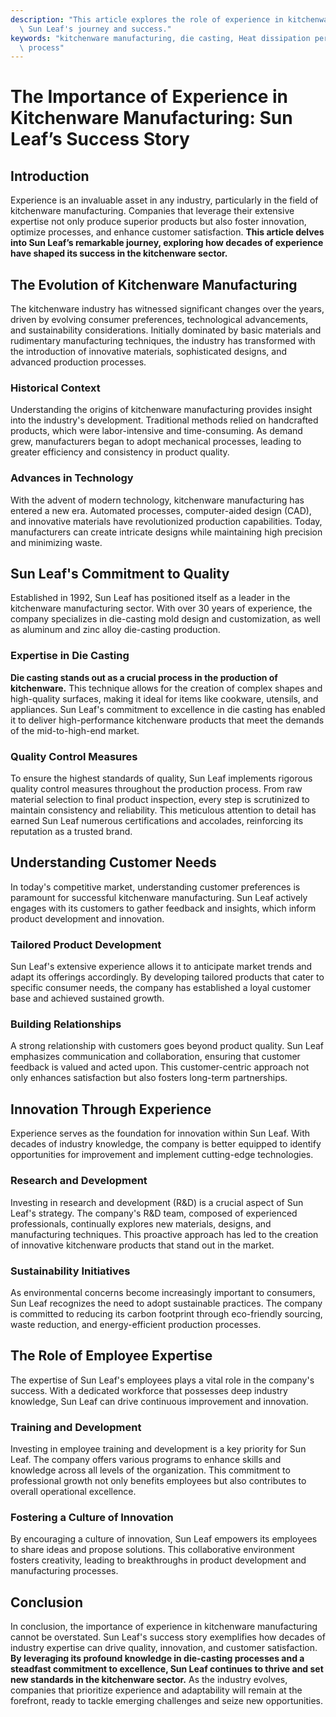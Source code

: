 ```yaml
---
description: "This article explores the role of experience in kitchenware manufacturing, highlighting\
  \ Sun Leaf's journey and success."
keywords: "kitchenware manufacturing, die casting, Heat dissipation performance, Die casting\
  \ process"
---
```

# The Importance of Experience in Kitchenware Manufacturing: Sun Leaf’s Success Story

## Introduction

Experience is an invaluable asset in any industry, particularly in the field of kitchenware manufacturing. Companies that leverage their extensive expertise not only produce superior products but also foster innovation, optimize processes, and enhance customer satisfaction. **This article delves into Sun Leaf’s remarkable journey, exploring how decades of experience have shaped its success in the kitchenware sector.**

## The Evolution of Kitchenware Manufacturing

The kitchenware industry has witnessed significant changes over the years, driven by evolving consumer preferences, technological advancements, and sustainability considerations. Initially dominated by basic materials and rudimentary manufacturing techniques, the industry has transformed with the introduction of innovative materials, sophisticated designs, and advanced production processes.

### Historical Context

Understanding the origins of kitchenware manufacturing provides insight into the industry's development. Traditional methods relied on handcrafted products, which were labor-intensive and time-consuming. As demand grew, manufacturers began to adopt mechanical processes, leading to greater efficiency and consistency in product quality.

### Advances in Technology

With the advent of modern technology, kitchenware manufacturing has entered a new era. Automated processes, computer-aided design (CAD), and innovative materials have revolutionized production capabilities. Today, manufacturers can create intricate designs while maintaining high precision and minimizing waste.

## Sun Leaf's Commitment to Quality

Established in 1992, Sun Leaf has positioned itself as a leader in the kitchenware manufacturing sector. With over 30 years of experience, the company specializes in die-casting mold design and customization, as well as aluminum and zinc alloy die-casting production. 

### Expertise in Die Casting

**Die casting stands out as a crucial process in the production of kitchenware.** This technique allows for the creation of complex shapes and high-quality surfaces, making it ideal for items like cookware, utensils, and appliances. Sun Leaf's commitment to excellence in die casting has enabled it to deliver high-performance kitchenware products that meet the demands of the mid-to-high-end market.

### Quality Control Measures

To ensure the highest standards of quality, Sun Leaf implements rigorous quality control measures throughout the production process. From raw material selection to final product inspection, every step is scrutinized to maintain consistency and reliability. This meticulous attention to detail has earned Sun Leaf numerous certifications and accolades, reinforcing its reputation as a trusted brand.

## Understanding Customer Needs

In today's competitive market, understanding customer preferences is paramount for successful kitchenware manufacturing. Sun Leaf actively engages with its customers to gather feedback and insights, which inform product development and innovation.

### Tailored Product Development

Sun Leaf's extensive experience allows it to anticipate market trends and adapt its offerings accordingly. By developing tailored products that cater to specific consumer needs, the company has established a loyal customer base and achieved sustained growth.

### Building Relationships

A strong relationship with customers goes beyond product quality. Sun Leaf emphasizes communication and collaboration, ensuring that customer feedback is valued and acted upon. This customer-centric approach not only enhances satisfaction but also fosters long-term partnerships.

## Innovation Through Experience

Experience serves as the foundation for innovation within Sun Leaf. With decades of industry knowledge, the company is better equipped to identify opportunities for improvement and implement cutting-edge technologies.

### Research and Development

Investing in research and development (R&D) is a crucial aspect of Sun Leaf's strategy. The company's R&D team, composed of experienced professionals, continually explores new materials, designs, and manufacturing techniques. This proactive approach has led to the creation of innovative kitchenware products that stand out in the market.

### Sustainability Initiatives

As environmental concerns become increasingly important to consumers, Sun Leaf recognizes the need to adopt sustainable practices. The company is committed to reducing its carbon footprint through eco-friendly sourcing, waste reduction, and energy-efficient production processes.

## The Role of Employee Expertise

The expertise of Sun Leaf's employees plays a vital role in the company's success. With a dedicated workforce that possesses deep industry knowledge, Sun Leaf can drive continuous improvement and innovation.

### Training and Development

Investing in employee training and development is a key priority for Sun Leaf. The company offers various programs to enhance skills and knowledge across all levels of the organization. This commitment to professional growth not only benefits employees but also contributes to overall operational excellence.

### Fostering a Culture of Innovation

By encouraging a culture of innovation, Sun Leaf empowers its employees to share ideas and propose solutions. This collaborative environment fosters creativity, leading to breakthroughs in product development and manufacturing processes.

## Conclusion

In conclusion, the importance of experience in kitchenware manufacturing cannot be overstated. Sun Leaf's success story exemplifies how decades of industry expertise can drive quality, innovation, and customer satisfaction. **By leveraging its profound knowledge in die-casting processes and a steadfast commitment to excellence, Sun Leaf continues to thrive and set new standards in the kitchenware sector.** As the industry evolves, companies that prioritize experience and adaptability will remain at the forefront, ready to tackle emerging challenges and seize new opportunities.
